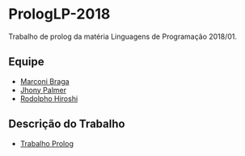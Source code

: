 # PrologLP-2018
Trabalho de prolog da matéria Linguagens de Programação 2018/01.

## Equipe
- [Marconi Braga](https://github.com/MarconiBraga)
- [Jhony Palmer](https://github.com/jhonypalmer)
- [Rodolpho Hiroshi](https://github.com/rodolphohiroshi)

## Descrição do Trabalho
- [Trabalho Prolog](https://github.com/MarconiBraga/PrologLP-2018/tree/master/Trabalho)
